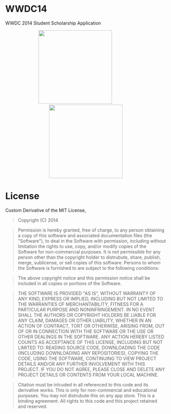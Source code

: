 WWDC14
======

WWDC 2014 Student Scholarship Application

<!-- ![ScreenShot](http://i.imgur.com/Ikq06DR.jpg)
![ScreenShot](http://i.imgur.com/OKUWBNN.jpg) -->

<p align="center">
  <img src="http://i.imgur.com/Ikq06DR.jpg" width="230" style="margin-right: 35px; right: 35px;" />
  &nbsp;
  &nbsp;
  &nbsp;
  &nbsp;
  <img src="http://i.imgur.com/OKUWBNN.jpg" width="230" />
</p>

License
========
Custom Derivative of the MIT License,

> Copyright (C) 2014

> Permission is hereby granted, free of charge, to any person obtaining a copy of
this software and associated documentation files (the "Software"), to deal in
the Software with permission, including without limitation the rights to
use, copy, and/or modify copies of the Software for non-commercial purposes. 
It is not permissible for any person other than the copyright holder to distrubute,
share, publish, merge, sublicense, or sell copies of this software.
Persons to whom the Software is furnished to are subject to the following conditions:

> The above copyright notice and this permission notice shall be included in all
copies or portions of the Software.

> THE SOFTWARE IS PROVIDED "AS IS", WITHOUT WARRANTY OF ANY KIND, EXPRESS OR
IMPLIED, INCLUDING BUT NOT LIMITED TO THE WARRANTIES OF MERCHANTABILITY,
FITNESS FOR A PARTICULAR PURPOSE AND NONINFRINGEMENT. IN NO EVENT SHALL THE
AUTHORS OR COPYRIGHT HOLDERS BE LIABLE FOR ANY CLAIM, DAMAGES OR OTHER
LIABILITY, WHETHER IN AN ACTION OF CONTRACT, TORT OR OTHERWISE, ARISING FROM,
OUT OF OR IN CONNECTION WITH THE SOFTWARE OR THE USE OR OTHER DEALINGS IN THE
SOFTWARE. ANY ACTION HEREBY LISTED COUNTS AS ACCEPTANCE OF THIS LICENSE, 
INCLUDING BUT NOT LIMITED TO: READING SOURCE CODE, DOWNLOADING THE CODE
(INCLUDING DOWNLOADING ANY REPOSITORIES), COPYING THE CODE, USING THE SOFTWARE,
CONTINUING TO VIEW PROJECT DETAILS AND/OR ANY FURTHER INVOLVEMENT WITH THIS 
PROJECT. IF YOU DO NOT AGREE, PLEASE CLOSE AND DELETE ANY PROJECT DETAILS OR 
CONTENTS FROM YOUR LOCAL MACHINE.

> Citation must be inlcuded in all referenced to this code and its derivative works.
This is only for non-commercial and educational purposes. You may not distrubute this 
on any app store. This is a binding agreement. All rights 
to this code and this project retained and reserved.

